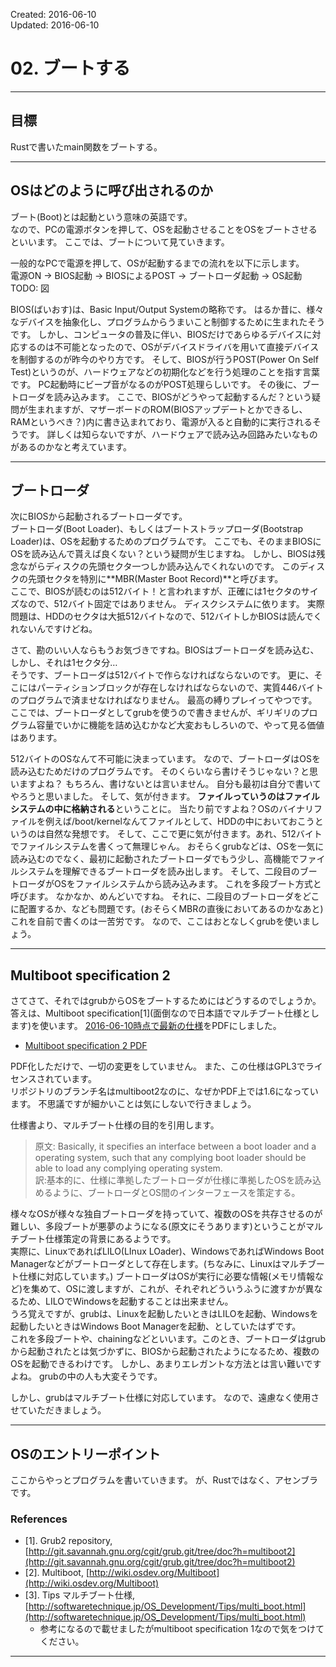 Created: 2016-06-10  
Updated: 2016-06-10

# 02. ブートする
***



## 目標
Rustで書いたmain関数をブートする。
***



## OSはどのように呼び出されるのか
ブート(Boot)とは起動という意味の英語です。  
なので、PCの電源ボタンを押して、OSを起動させることをOSをブートさせるといいます。
ここでは、ブートについて見ていきます。

一般的なPCで電源を押して、OSが起動するまでの流れを以下に示します。  
電源ON -> BIOS起動 -> BIOSによるPOST -> ブートローダ起動 -> OS起動  
TODO: 図

BIOS(ばいおす)は、Basic Input/Output Systemの略称です。
はるか昔に、様々なデバイスを抽象化し、プログラムからうまいこと制御するために生まれたそうです。
しかし、コンピュータの普及に伴い、BIOSだけであらゆるデバイスに対応するのは不可能となったので、OSがデバイスドライバを用いて直接デバイスを制御するのが昨今のやり方です。
そして、BIOSが行うPOST(Power On Self Test)というのが、ハードウェアなどの初期化などを行う処理のことを指す言葉です。
PC起動時にビープ音がなるのがPOST処理らしいです。
その後に、ブートローダを読み込みます。
ここで、BIOSがどうやって起動するんだ？という疑問が生まれますが、マザーボードのROM(BIOSアップデートとかできるし、RAMというべき？)内に書き込まれており、電源が入ると自動的に実行されるそうです。
詳しくは知らないですが、ハードウェアで読み込み回路みたいなものがあるのかなと考えています。
***



## ブートローダ
次にBIOSから起動されるブートローダです。  
ブートローダ(Boot Loader)、もしくはブートストラップローダ(Bootstrap Loader)は、OSを起動するためのプログラムです。
ここでも、そのままBIOSにOSを読み込んで貰えば良くない？という疑問が生じますね。
しかし、BIOSは残念ながらディスクの先頭セクタ一つしか読み込んでくれないのです。
このディスクの先頭セクタを特別に**MBR(Master Boot Record)**と呼びます。  
ここで、BIOSが読むのは512バイト！と言われますが、正確には1セクタのサイズなので、512バイト固定ではありません。
ディスクシステムに依ります。
実際問題は、HDDのセクタは大抵512バイトなので、512バイトしかBIOSは読んでくれないんですけどね。

さて、勘のいい人ならもうお気づきですね。BIOSはブートローダを読み込む、しかし、それは1セクタ分…  
そうです、ブートローダは512バイトで作らなければならないのです。
更に、そこにはパーティションブロックが存在しなければならないので、実質446バイトのプログラムで済ませなければなりません。
最高の縛りプレイってやつです。
ここでは、ブートローダとしてgrubを使うので書きませんが、ギリギリのプログラム容量でいかに機能を詰め込むかなど大変おもしろいので、やって見る価値はあります。

512バイトのOSなんて不可能に決まっています。
なので、ブートローダはOSを読み込むためだけのプログラムです。
そのくらいなら書けそうじゃない？と思いますよね？
もちろん、書けないとは言いません。
自分も最初は自分で書いてやろうと思いました。
そして、気が付きます。
**ファイルっていうのはファイルシステムの中に格納される**ということに。
当たり前ですよね？OSのバイナリファイルを例えば/boot/kernelなんてファイルとして、HDDの中においておこうというのは自然な発想です。
そして、ここで更に気が付きます。あれ、512バイトでファイルシステムを書くって無理じゃん。
おそらくgrubなどは、OSを一気に読み込むのでなく、最初に起動されたブートローダでもう少し、高機能でファイルシステムを理解できるブートローダを読み出します。
そして、二段目のブートローダがOSをファイルシステムから読み込みます。
これを多段ブート方式と呼びます。
なかなか、めんどいですね。
それに、二段目のブートローダをどこに配置するか、なども問題です。(おそらくMBRの直後においてあるのかなあと)
これを自前で書くのは一苦労です。
なので、ここはおとなしくgrubを使いましょう。
***



## Multiboot specification 2
さてさて、それではgrubからOSをブートするためにはどうするのでしょうか。
答えは、Multiboot specification\[1\](面倒なので日本語でマルチブート仕様とします)を使います。
[2016-06-10時点で最新の仕様](http://git.savannah.gnu.org/cgit/grub.git/commit/?h=multiboot2&id=bb61b2b8010a14f09905522b053099996a1833d1)をPDFにしました。
* [Multiboot specification 2 PDF](/articles/os/multiboot2.pdf)

PDF化しただけで、一切の変更をしていません。
また、この仕様はGPL3でライセンスされています。  
リポジトリのブランチ名はmultiboot2なのに、なぜかPDF上では1.6になっています。
不思議ですが細かいことは気にしないで行きましょう。

仕様書より、マルチブート仕様の目的を引用します。
>原文: Basically, it specifies an interface between a boot loader and a operating system, such that any complying boot loader should be able to load any complying operating system.  
>訳:基本的に、仕様に準拠したブートローダが仕様に準拠したOSを読み込めるように、ブートローダとOS間のインターフェースを策定する。

様々なOSが様々な独自ブートローダを持っていて、複数のOSを共存させるのが難しい、多段ブートが悪夢のようになる(原文にそうあります)ということがマルチブート仕様策定の背景にあるようです。  
実際に、LinuxであればLILO(LInux LOader)、WindowsであればWindows Boot Managerなどがブートローダとして存在します。(ちなみに、Linuxはマルチブート仕様に対応しています。)
ブートローダはOSが実行に必要な情報(メモリ情報など)を集めて、OSに渡しますが、これが、それぞれどういうふうに渡すかが異なるため、LILOでWindowsを起動することは出来ません。  
うろ覚えですが、grubは、Linuxを起動したいときはLILOを起動、Windowsを起動したいときはWindows Boot Managerを起動、としていたはずです。  
これを多段ブートや、chainingなどといいます。このとき、ブートローダはgrubから起動されたとは気づかずに、BIOSから起動されたようになるため、複数のOSを起動できるわけです。
しかし、あまりエレガントな方法とは言い難いですよね。
grubの中の人も大変そうです。  

しかし、grubはマルチブート仕様に対応しています。
なので、遠慮なく使用させていただきましょう。
***


## OSのエントリーポイント
ここからやっとプログラムを書いていきます。
が、Rustではなく、アセンブラです。



### References
* \[1\]. Grub2 repository, [http://git.savannah.gnu.org/cgit/grub.git/tree/doc?h=multiboot2](http://git.savannah.gnu.org/cgit/grub.git/tree/doc?h=multiboot2)
* \[2\]. Multiboot, [http://wiki.osdev.org/Multiboot](http://wiki.osdev.org/Multiboot)
* \[3\]. Tips  マルチブート仕様, [http://softwaretechnique.jp/OS_Development/Tips/multi_boot.html](http://softwaretechnique.jp/OS_Development/Tips/multi_boot.html)
    * 参考になるので載せましたがmultiboot specification 1なので気をつけてください。
***
